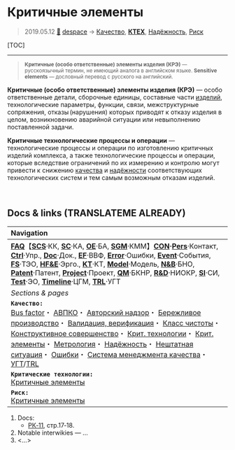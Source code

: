 # Критичные элементы
> 2019.05.12 [🚀](../index/index.md) [despace](index.md) → [Качество](qm.md), **[КТЕХ](kt.md)**, [Надёжность](qm.md), [Риск](qm.md)

[TOC]

---

> <small>**Критичные (особо ответственные) элементы изделия (КРЭ)** — русскоязычный термин, не имеющий аналога в английском языке. **Sensitive elements** — дословный перевод с русского на английский.</small>

**Критичные (особо ответственные) элементы изделия (КРЭ)** — особо ответственные детали, сборочные единицы, составные части [изделий](unit.md), технологические параметры, функции, связи, межструктурные сопряжения, отказы (нарушения) которых приводят к отказу изделия в целом, возникновению аварийной ситуации или невыполнению поставленной задачи.

**Критичные технологические процессы и операции** — технологические процессы и операции по изготовлению критичных изделий комплекса, а также технологические процессы и операции, которые вследствие ограничений по их измерению и контролю могут привести к снижению [качества](qm.md) и [надёжности](qm.md) соответствующих технологических систем и тем самым возможным отказам изделий.



<p style="page-break-after:always"> </p>

## Docs & links (TRANSLATEME ALREADY)
|Navigation|
|:--|
|**[FAQ](faq.md)**【**[SCS](scs.md)**·КК, **[SC](sc.md)**·КА, **[OE](oe.md)**·БА, **[SGM](sgm.md)**·КММ】**[CON](contact.md)·[Pers](person.md)**·Контакт, **[Ctrl](control.md)**·Упр., **[Doc](doc.md)**·Док., **[EF](ef.md)**·ВВФ, **[Error](error.md)**·Ошибки, **[Event](event.md)**·События, **[FS](fs.md)**·ТЭО, **[HF&E](hfe.md)**·Эрго., **[KT](kt.md)**·КТ, **[Model](model.md)**·Модель, **[N&B](nnb.md)**·БНО, **[Patent](патент.md)**·Патент, **[Project](project.md)**·Проект, **[QM](qm.md)**·БКНР, **[R&D](rnd.md)**·НИОКР, **[SI](si.md)**·СИ, **[Test](test.md)**·ЭО, **[Timeline](timeline.md)**·ЦГМ, **[TRL](trl.md)**·УГТ|
|*Sections & pages*|
|**`Качество:`**<br> [Bus factor](bus_factor.md)・ [АВПКО](fmeca.md)・ [Авторский надзор](des_spv.md)・ [Бережливое производство](lean_man.md)・ [Валидация, верификация](val_ver.md)・ [Класс чистоты](clean_lvl.md)・ [Конструктивное совершенство](con_vel.md)・ [Крит. технологии](kt.md)・ [Крит. элементы](sens_elem.md)・ [Метрология](metrology.md)・ [Надёжность](qm.md)・ [Нештатная ситуация](emergency.md)・ [Ошибки](error.md)・ [Система менеджмента качества](qms.md)・ [УГТ](trl.md)/[TRL](trl.md)|
|**`Критические технологии:`**<br> [Критичные элементы](sens_elem.md)|
|**`Риск:`**<br> [Критичные элементы](sens_elem.md)|

   1. Docs:
      - [РК‑11](const_rk11.md), стр.17‑18.
   1. Notable interwikies — …
   1. <…>

